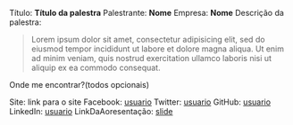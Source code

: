 Título: **Título da palestra**
Palestrante: **Nome**
Empresa: **Nome**
Descrição da palestra:
> Lorem ipsum dolor sit amet, consectetur adipisicing elit, sed do eiusmod
tempor incididunt ut labore et dolore magna aliqua. Ut enim ad minim veniam,
quis nostrud exercitation ullamco laboris nisi ut aliquip ex ea commodo
consequat.

Onde me encontrar?(todos opcionais)

Site: link para o site
Facebook: [usuario](https://www.facebook.com/usuario)
Twitter: [usuario](https://twitter.com/usuario)
GitHub: [usuario](https://github.com/usuario)
LinkedIn: [usuario](https://www.linkedin.com/in/usuario)
LinkDaAoresentação: [slide](https://????) 
